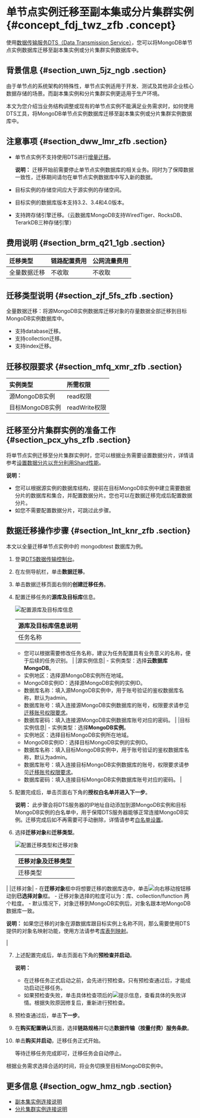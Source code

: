 # 单节点实例迁移至副本集或分片集群实例 {#concept_fdj_twz_zfb .concept}

使用[数据传输服务DTS（Data Transmission Service）](https://dts.console.aliyun.com/)，您可以将MongoDB单节点实例数据库迁移至副本集实例或分片集群实例数据库中。

## 背景信息 {#section_uwn_5jz_ngb .section}

由于单节点的系统架构的特殊性，单节点实例适用于开发、测试及其他非企业核心数据存储的场景。而副本集实例和分片集群实例更适用于生产环境。

本文为您介绍当业务结构调整或现有的单节点实例不能满足业务需求时，如何使用DTS工具，将MongoDB单节点实例数据库迁移至副本集实例或分片集群实例数据库中。

## 注意事项 {#section_dww_lmr_zfb .section}

-   单节点实例不支持使用DTS进行[增量迁移](https://help.aliyun.com/knowledge_detail/39252.html)。

    **说明：** 迁移开始前需要停止单节点实例数据库的相关业务。同时为了保障数据一致性，迁移期间请勿在单节点实例数据库中写入新的数据。

-   目标实例的存储空间应大于源实例的存储空间。
-   目标实例的数据库版本支持3.2、3.4和4.0版本。
-   支持跨存储引擎迁移。（云数据库MongoDB支持WiredTiger、RocksDB、TerarkDB三种存储引擎）

## 费用说明 {#section_brm_q21_1gb .section}

|迁移类型|链路配置费用|公网流量费用|
|:---|:-----|:-----|
|全量数据迁移|不收取|不收取|

## 迁移类型说明 {#section_zjf_5fs_zfb .section}

全量数据迁移：将源MongoDB实例数据库迁移对象的存量数据全部迁移到目标MongoDB实例数据库中。

-   支持database迁移。
-   支持collection迁移。
-   支持index迁移。

## 迁移权限要求 {#section_mfq_xmr_zfb .section}

|实例类型|所需权限|
|:---|:---|
|源MongoDB实例|read权限|
|目标MongoDB实例|readWrite权限|

## 迁移至分片集群实例的准备工作 {#section_pcx_yhs_zfb .section}

将单节点实例迁移至分片集群实例时，您可以根据业务需要设置数据分片，详情请参考[设置数据分片以充分利用Shard性能](../../../../../cn.zh-CN/最佳实践/设置数据分片以充分利用Shard性能.md#)。

**说明：** 

-   您可以根据源实例的数据库结构，提前在目标MongoDB实例中建立需要数据分片的数据库和集合，并配置数据分片。您也可以在数据迁移完成后配置数据分片。
-   如您不需要配置数据分片，可跳过此步骤。

## 数据迁移操作步骤 {#section_lnt_knr_zfb .section}

本文以全量迁移单节点实例中的 mongodbtest 数据库为例。

1.  登录[DTS数据传输控制台](https://dts.console.aliyun.com/)。
2.  在左侧导航栏，单击**数据迁移**。
3.  单击数据迁移页面右侧的**创建迁移任务**。
4.  配置迁移任务的**源库及目标库**信息。

    ![配置源库及目标库信息](http://static-aliyun-doc.oss-cn-hangzhou.aliyuncs.com/assets/img/75938/154823454633658_zh-CN.png)

    |源库及目标库信息说明|
    |:---------|
    |任务名称|     -   DTS为每个任务自动生成一个任务名称，任务名称没有唯一性要求。
    -   您可以根据需要修改任务名称，建议为任务配置具有业务意义的名称，便于后续的任务识别。
 |
    |源实例信息|     -   实例类型：选择**云数据库MongoDB**。
    -   实例地区：选择源MongoDB实例所在地域。
    -   MongoDB实例ID：选择源MongoDB实例的实例ID。
    -   数据库名称：填入源MongoDB实例中，用于账号验证的鉴权数据库名称，默认为admin。
    -   数据库账号：填入连接源MongoDB实例数据库的账号，权限要求请参见[迁移账号权限要求](#section_mfq_xmr_zfb)。
    -   数据库密码：填入连接源MongoDB实例数据库账号对应的密码。
 |
    |目标实例信息|     -   实例类型：选择**MongoDB实例**。
    -   实例地区：选择目标MongoDB实例所在地域。
    -   MongoDB实例ID：选择目标MongoDB实例的实例ID。
    -   数据库名称：填入目标MongoDB实例中，用于账号验证的鉴权数据库名称，默认为admin。
    -   数据库账号：填入连接目标MongoDB实例数据库的账号，权限要求请参见[迁移账号权限要求](#section_mfq_xmr_zfb)。
    -   数据库密码：填入连接目标MongoDB实例数据库账号对应的密码。
 |

5.  配置完成后，单击页面右下角的**授权白名单并进入下一步**。

    **说明：** 此步骤会将DTS服务器的IP地址自动添加到源MongoDB实例和目标MongoDB实例的白名单中，用于保障DTS服务器能够正常连接MongoDB实例。迁移完成后如不再需要可手动删除，详情请参考[白名单设置](cn.zh-CN/用户指南/数据安全性/设置白名单.md#)。

6.  选择**迁移对象**和**迁移类型**。

    ![配置迁移类型和迁移对象](http://static-aliyun-doc.oss-cn-hangzhou.aliyuncs.com/assets/img/83046/154823454735725_zh-CN.png)

    |迁移对象及迁移类型|
    |:--------|
    |迁移类型|迁移类型选择**全量数据迁移**。**说明：** 为保障数据一致性，全量数据迁移期间请勿在源MongoDB数据库中写入新的数据。

|
    |迁移对象|     -   在**迁移对象**框中将想要迁移的数据库选中，单击![向右移动按钮](http://static-aliyun-doc.oss-cn-hangzhou.aliyuncs.com/assets/img/83046/154823454737966_zh-CN.png)移动到**已选择对象**框。
    -   迁移对象选择的粒度可以为：库、collection/function 两个粒度。
    -   默认情况下，对象迁移到MongoDB实例后，对象名跟本地MongoDB数据库一致。

**说明：** 如果您迁移的对象在源数据库跟目标实例上名称不同，那么需要使用DTS提供的对象名映射功能，使用方法请参考[库表列映射](https://help.aliyun.com/document_detail/26628.html)。

 |

7.  上述配置完成后，单击页面右下角的**预检查并启动**。

    **说明：** 

    -   在迁移任务正式启动之前，会先进行预检查。只有预检查通过后，才能成功启动迁移任务。
    -   如果预检查失败，单击具体检查项后的![提示信息](http://static-aliyun-doc.oss-cn-hangzhou.aliyuncs.com/assets/img/86903/154823454735996_zh-CN.png)，查看具体的失败详情。根据失败原因修复后，重新进行预检查。
8.  预检查通过后，单击**下一步**。
9.  在**购买配置确认**页面，选择**链路规格**并勾选**数据传输（按量付费）服务条款**。
10. 单击**购买并启动**，迁移任务正式开始。

    等待迁移任务完成即可，迁移任务会自动停止。


根据业务需求选择合适的时间，将业务切换至目标MongoDB实例中。

## 更多信息 {#section_ogw_hmz_ngb .section}

-   [副本集实例连接说明](../../../../../cn.zh-CN/副本集快速入门/连接实例/副本集实例连接说明.md#)
-   [分片集群实例连接说明](../../../../../cn.zh-CN/分片集群快速入门/连接实例/分片集群实例连接说明.md#)

